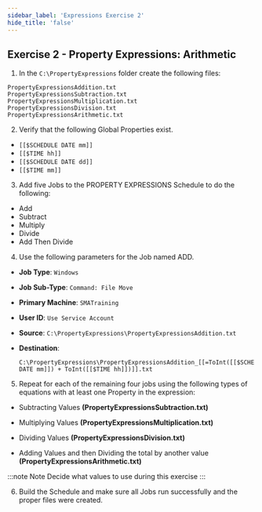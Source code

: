 ```yaml
---
sidebar_label: 'Expressions Exercise 2'
hide_title: 'false'
---
```


## Exercise 2 - Property Expressions: Arithmetic


1.	In the ```C:\PropertyExpressions``` folder create the following files:

```
PropertyExpressionsAddition.txt
PropertyExpressionsSubtraction.txt
PropertyExpressionsMultiplication.txt
PropertyExpressionsDivision.txt
PropertyExpressionsArithmetic.txt
```

2.	Verify that the following Global Properties exist.

* ```[[$SCHEDULE DATE mm]]```
* ```[[$TIME hh]]```
* ```[[$SCHEDULE DATE dd]]```
* ```[[$TIME mm]]```

3.	Add five Jobs to the PROPERTY EXPRESSIONS Schedule to do the following:

* Add
* Subtract
* Multiply
* Divide
* Add Then Divide


4.	Use the following parameters for the Job named ADD.

* **Job Type**: ```Windows```
* **Job Sub-Type**: ```Command: File Move```
* **Primary Machine**: ```SMATraining```
* **User ID**: ```Use Service Account```
* **Source**: ```C:\PropertyExpressions\PropertyExpressionsAddition.txt```  
* **Destination**: 

    ```
    C:\PropertyExpressions\PropertyExpressionsAddition_[[=ToInt([[$SCHEDULE DATE mm]]) + ToInt([[$TIME hh]])]].txt
    ```

5.	Repeat for each of the remaining four jobs using the following types of equations with at least one Property in the expression:

* Subtracting Values **(PropertyExpressionsSubtraction.txt)**

* Multiplying Values **(PropertyExpressionsMultiplication.txt)**

* Dividing Values **(PropertyExpressionsDivision.txt)**

* Adding Values and then Dividing the total by another value **(PropertyExpressionsArithmetic.txt)**

:::note Note 
Decide what values to use during this exercise
:::

6.	Build the Schedule and make sure all Jobs run successfully and the proper files were created.
